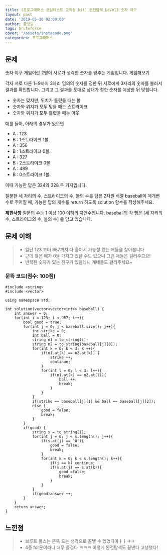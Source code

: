 ```yaml
---
title: (프로그래머스 코딩테스트 고득점 kit) 완전탐색 Level3 숫자 야구
layout: post
date: '2019-05-10 02:00:00'
author: 줌코딩
tags: bruteforce
cover: "/assets/instacode.png"
categories: 프로그래머스
---
```

## 문제

숫자 야구 게임이란 2명이 서로가 생각한 숫자를 맞추는 게임입니다. 게임해보기

각자 서로 다른 1~9까지 3자리 임의의 숫자를 정한 뒤 서로에게 3자리의 숫자를 불러서 결과를 확인합니다. 그리고 그 결과를 토대로 상대가 정한 숫자를 예상한 뒤 맞힙니다.

* 숫자는 맞지만, 위치가 틀렸을 때는 볼
* 숫자와 위치가 모두 맞을 때는 스트라이크
* 숫자와 위치가 모두 틀렸을 때는 아웃

예를 들어, 아래의 경우가 있으면

- A : 123
- B : 1스트라이크 1볼.
- A : 356
- B : 1스트라이크 0볼.
- A : 327
- B : 2스트라이크 0볼.
- A : 489
- B : 0스트라이크 1볼.

이때 가능한 답은 324와 328 두 가지입니다.

질문한 세 자리의 수, 스트라이크의 수, 볼의 수를 담은 2차원 배열 baseball이 매개변수로 주어질 때, 가능한 답의 개수를 return 하도록 solution 함수를 작성해주세요.

**제한사항**
질문의 수는 1 이상 100 이하의 자연수입니다.
baseball의 각 행은 [세 자리의 수, 스트라이크의 수, 볼의 수] 를 담고 있습니다.

## 문제 이해

>* 일단 123 부터 987까지 다 훑어서 가능성 있는 애들을 찾아봅니다
>* 근데 찾은 애가 0을 가지고 있을 수도 있으니 그런 애들은 걸러주고요!
>* 반복된 숫자가 있는 친구가 있을테니 걔네들도 걸러주세요~

### 문뜩 코드(점수: 100점)

    #include <string>
    #include <vector>

    using namespace std;

    int solution(vector<vector<int>> baseball) {
        int answer = 0;
        for(int i = 123; i < 987; i++){
            bool good = true;
            for(int j = 0; j < baseball.size(); j++){
                int strike = 0;
                int ball = 0;
                string n1 = to_string(i);
                string n2 = to_string(baseball[j][0]);
                for(int k = 0; k < 3; k ++){
                    if(n1.at(k) == n2.at(k)) {
                        strike ++;
                        continue;
                    }
                    for(int l = 0; l < 3; l++){
                        if(n1.at(k) == n2.at(l)){
                            ball ++;
                            break;
                        }
                    }
                }
                if(strike == baseball[j][1] && ball == baseball[j][2]);
                else {
                    good = false;
                    break;
                }
            }
            if(good) {
                string s = to_string(i);
                for(int j = 0; j < s.length(); j++){
                    if(s.at(j) == '0'){
                        good = false;
                        break;
                    }
                    for(int k = 0; k < s.length(); k++){
                        if(j == k) continue;
                        if(s.at(j) == s.at(k)){
                            good =false;
                            break;
                        }
                    }
                }
                if(good)answer ++;
            }
        }
        return answer;
    }
    
## 느낀점

>* 브루트 폴스는 문뜩 드는 생각으로 끝낼 수 있었다아ㅏㅏㅋㅋ
>* 4중 for문이라니 너무 즐겁다 ㅋㅋㅋ 이렇게 완전탐색도 끝낸다 고생했다!

